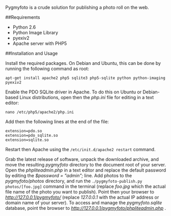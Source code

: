 Pygmyfoto is a crude solution for publishing a photo roll on the web.

##Requirements

* Python 2.6
* Python Image Library
* pyexiv2
* Apache server with PHP5

##Installation and Usage

Install the required packages. On Debian and Ubuntu, this can be done by running the following command as root:

	apt-get install apache2 php5 sqlite3 php5-sqlite python python-imaging pyexiv2

Enable the PDO SQLite driver in Apache. To do this on Ubuntu or Debian-based Linux distributions, open then the *php.ini* file for editing in a text editor:

	nano /etc/php5/apache2/php.ini

Add then the following lines at the end of the file:

	extension=pdo.so
	extension=pdo_sqlite.so 
	extension=sqlite.so

Restart then Apache using the `/etc/init.d/apache2 restart` command.

Grab the latest release of software, unpack the downloaded archive, and move the resulting *pygmyfoto* directory to the document root of your server. Open the *phpliteadmin.php*  in a text editor and replace the default password by editing the *$password = "admin";* line. Add photos  to the *pygmyfoto/photos* directory, and run the `./pygmyfoto-publish.py photos/[foo.jpg]` command in the terminal (replace *foo.jpg* which the actual file name of the photo you want to publish).  Point then your browser to *http://127.0.0.1/pygmyfoto/* (replace *127.0.0.1* with the actual IP address or domain name of your server).  To access and manage the *pygmyfoto.sqlite* database, point the browser to *http://127.0.0.1/pygmyfoto/phpliteadmin.php* .